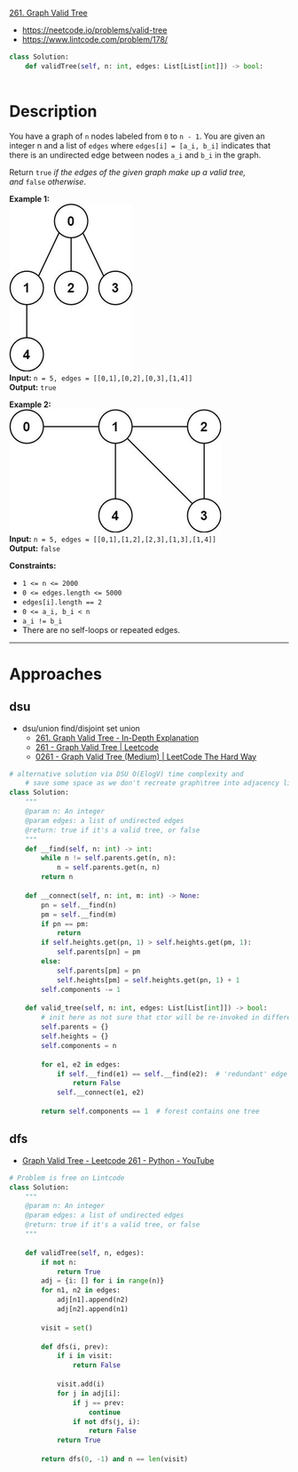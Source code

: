 [261. Graph Valid Tree](https://leetcode.com/problems/graph-valid-tree/)
- https://neetcode.io/problems/valid-tree
- https://www.lintcode.com/problem/178/

```python
class Solution:
    def validTree(self, n: int, edges: List[List[int]]) -> bool:
    
```

# Description

You have a graph of `n` nodes labeled from `0` to `n - 1`. You are given an integer n and a list of `edges` where `edges[i] = [a_i, b_i]` indicates that there is an undirected edge between nodes `a_i` and `b_i` in the graph.

Return `true` _if the edges of the given graph make up a valid tree, and_ `false` _otherwise_.

**Example 1:**  
![](!assets/attachments/Pasted%20image%2020240417155150.png)  
**Input:** `n = 5, edges = [[0,1],[0,2],[0,3],[1,4]]`  
**Output:** `true`

**Example 2:**  
![](!assets/attachments/Pasted%20image%2020240417155201.png)  
**Input:** `n = 5, edges = [[0,1],[1,2],[2,3],[1,3],[1,4]]`  
**Output:** `false`  

**Constraints:**
- `1 <= n <= 2000`
- `0 <= edges.length <= 5000`
- `edges[i].length == 2`
- `0 <= a_i, b_i < n`
- `a_i != b_i`
- There are no self-loops or repeated edges.

---



# Approaches




## dsu

- dsu/union find/disjoint set union
	- [261. Graph Valid Tree - In-Depth Explanation](https://algo.monster/liteproblems/261)
	- [261 - Graph Valid Tree | Leetcode](https://leetcode.ca/2016-08-17-261-Graph-Valid-Tree/)
	- [0261 - Graph Valid Tree (Medium) | LeetCode The Hard Way](https://leetcodethehardway.com/solutions/0200-0299/graph-valid-tree-medium)




```python
# alternative solution via DSU O(ElogV) time complexity and 
    # save some space as we don't recreate graph\tree into adjacency list prior dfs and loop over the edge list directly
class Solution:
    """
    @param n: An integer
    @param edges: a list of undirected edges
    @return: true if it's a valid tree, or false
    """
    def __find(self, n: int) -> int:
        while n != self.parents.get(n, n):
            n = self.parents.get(n, n)
        return n

    def __connect(self, n: int, m: int) -> None:
        pn = self.__find(n)
        pm = self.__find(m)
        if pn == pm:
            return
        if self.heights.get(pn, 1) > self.heights.get(pm, 1):
            self.parents[pn] = pm
        else:
            self.parents[pm] = pn
            self.heights[pm] = self.heights.get(pn, 1) + 1
        self.components -= 1

    def valid_tree(self, n: int, edges: List[List[int]]) -> bool:
        # init here as not sure that ctor will be re-invoked in different tests
        self.parents = {}
        self.heights = {}
        self.components = n

        for e1, e2 in edges:
            if self.__find(e1) == self.__find(e2):  # 'redundant' edge
                return False
            self.__connect(e1, e2)

        return self.components == 1  # forest contains one tree

```


## dfs


- [Graph Valid Tree - Leetcode 261 - Python - YouTube](https://www.youtube.com/watch?v=bXsUuownnoQ&list=PLPe9IkX86X3y5m_MvtNu2ughxsvkqUNKr&index=91)



```python
# Problem is free on Lintcode
class Solution:
    """
    @param n: An integer
    @param edges: a list of undirected edges
    @return: true if it's a valid tree, or false
    """

    def validTree(self, n, edges):
        if not n:
            return True
        adj = {i: [] for i in range(n)}
        for n1, n2 in edges:
            adj[n1].append(n2)
            adj[n2].append(n1)

        visit = set()

        def dfs(i, prev):
            if i in visit:
                return False

            visit.add(i)
            for j in adj[i]:
                if j == prev:
                    continue
                if not dfs(j, i):
                    return False
            return True

        return dfs(0, -1) and n == len(visit)

```

